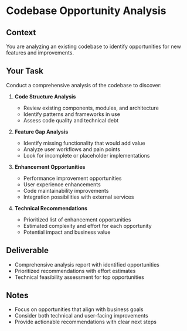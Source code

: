 # Codebase Opportunity Analysis

## Context
You are analyzing an existing codebase to identify opportunities for new features and improvements.

## Your Task
Conduct a comprehensive analysis of the codebase to discover:

1. **Code Structure Analysis**
   - Review existing components, modules, and architecture
   - Identify patterns and frameworks in use
   - Assess code quality and technical debt

2. **Feature Gap Analysis**
   - Identify missing functionality that would add value
   - Analyze user workflows and pain points
   - Look for incomplete or placeholder implementations

3. **Enhancement Opportunities**
   - Performance improvement opportunities
   - User experience enhancements
   - Code maintainability improvements
   - Integration possibilities with external services

4. **Technical Recommendations**
   - Prioritized list of enhancement opportunities
   - Estimated complexity and effort for each opportunity
   - Potential impact and business value

## Deliverable
- Comprehensive analysis report with identified opportunities
- Prioritized recommendations with effort estimates
- Technical feasibility assessment for top opportunities

## Notes
- Focus on opportunities that align with business goals
- Consider both technical and user-facing improvements
- Provide actionable recommendations with clear next steps